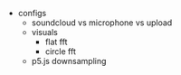 - configs
  - soundcloud vs microphone vs upload
  - visuals
    - flat fft
    - circle fft
  - p5.js downsampling
